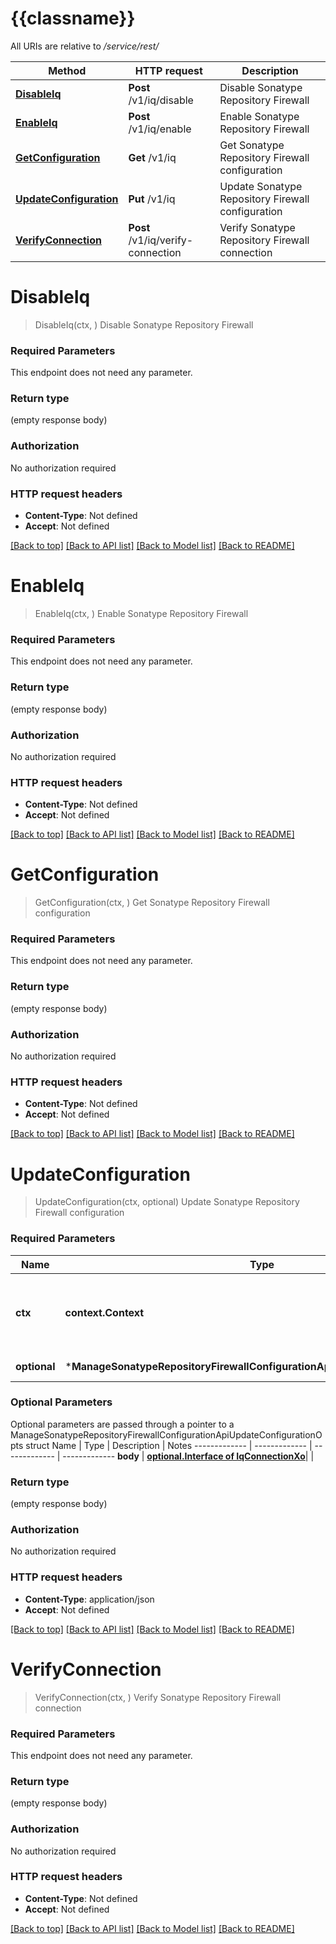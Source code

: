 # {{classname}}

All URIs are relative to */service/rest/*

Method | HTTP request | Description
------------- | ------------- | -------------
[**DisableIq**](ManageSonatypeRepositoryFirewallConfigurationApi.md#DisableIq) | **Post** /v1/iq/disable | Disable Sonatype Repository Firewall
[**EnableIq**](ManageSonatypeRepositoryFirewallConfigurationApi.md#EnableIq) | **Post** /v1/iq/enable | Enable Sonatype Repository Firewall
[**GetConfiguration**](ManageSonatypeRepositoryFirewallConfigurationApi.md#GetConfiguration) | **Get** /v1/iq | Get Sonatype Repository Firewall configuration
[**UpdateConfiguration**](ManageSonatypeRepositoryFirewallConfigurationApi.md#UpdateConfiguration) | **Put** /v1/iq | Update Sonatype Repository Firewall configuration
[**VerifyConnection**](ManageSonatypeRepositoryFirewallConfigurationApi.md#VerifyConnection) | **Post** /v1/iq/verify-connection | Verify Sonatype Repository Firewall connection

# **DisableIq**
> DisableIq(ctx, )
Disable Sonatype Repository Firewall

### Required Parameters
This endpoint does not need any parameter.

### Return type

 (empty response body)

### Authorization

No authorization required

### HTTP request headers

 - **Content-Type**: Not defined
 - **Accept**: Not defined

[[Back to top]](#) [[Back to API list]](../README.md#documentation-for-api-endpoints) [[Back to Model list]](../README.md#documentation-for-models) [[Back to README]](../README.md)

# **EnableIq**
> EnableIq(ctx, )
Enable Sonatype Repository Firewall

### Required Parameters
This endpoint does not need any parameter.

### Return type

 (empty response body)

### Authorization

No authorization required

### HTTP request headers

 - **Content-Type**: Not defined
 - **Accept**: Not defined

[[Back to top]](#) [[Back to API list]](../README.md#documentation-for-api-endpoints) [[Back to Model list]](../README.md#documentation-for-models) [[Back to README]](../README.md)

# **GetConfiguration**
> GetConfiguration(ctx, )
Get Sonatype Repository Firewall configuration

### Required Parameters
This endpoint does not need any parameter.

### Return type

 (empty response body)

### Authorization

No authorization required

### HTTP request headers

 - **Content-Type**: Not defined
 - **Accept**: Not defined

[[Back to top]](#) [[Back to API list]](../README.md#documentation-for-api-endpoints) [[Back to Model list]](../README.md#documentation-for-models) [[Back to README]](../README.md)

# **UpdateConfiguration**
> UpdateConfiguration(ctx, optional)
Update Sonatype Repository Firewall configuration

### Required Parameters

Name | Type | Description  | Notes
------------- | ------------- | ------------- | -------------
 **ctx** | **context.Context** | context for authentication, logging, cancellation, deadlines, tracing, etc.
 **optional** | ***ManageSonatypeRepositoryFirewallConfigurationApiUpdateConfigurationOpts** | optional parameters | nil if no parameters

### Optional Parameters
Optional parameters are passed through a pointer to a ManageSonatypeRepositoryFirewallConfigurationApiUpdateConfigurationOpts struct
Name | Type | Description  | Notes
------------- | ------------- | ------------- | -------------
 **body** | [**optional.Interface of IqConnectionXo**](IqConnectionXo.md)|  | 

### Return type

 (empty response body)

### Authorization

No authorization required

### HTTP request headers

 - **Content-Type**: application/json
 - **Accept**: Not defined

[[Back to top]](#) [[Back to API list]](../README.md#documentation-for-api-endpoints) [[Back to Model list]](../README.md#documentation-for-models) [[Back to README]](../README.md)

# **VerifyConnection**
> VerifyConnection(ctx, )
Verify Sonatype Repository Firewall connection

### Required Parameters
This endpoint does not need any parameter.

### Return type

 (empty response body)

### Authorization

No authorization required

### HTTP request headers

 - **Content-Type**: Not defined
 - **Accept**: Not defined

[[Back to top]](#) [[Back to API list]](../README.md#documentation-for-api-endpoints) [[Back to Model list]](../README.md#documentation-for-models) [[Back to README]](../README.md)

